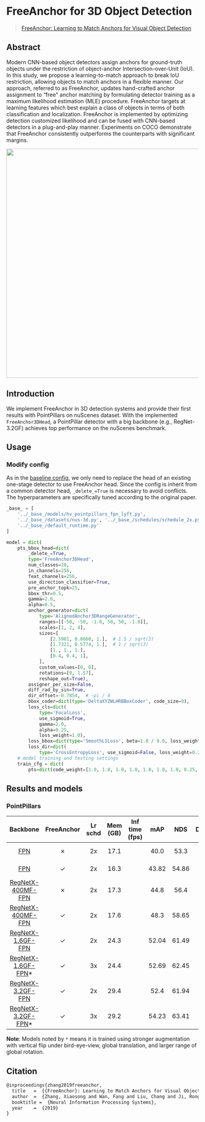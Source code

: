 # FreeAnchor for 3D Object Detection

> [FreeAnchor: Learning to Match Anchors for Visual Object Detection](https://arxiv.org/abs/1909.02466)

<!-- [ALGORITHM] -->

## Abstract

Modern CNN-based object detectors assign anchors for ground-truth objects under the restriction of object-anchor Intersection-over-Unit (IoU). In this study, we propose a learning-to-match approach to break IoU restriction, allowing objects to match anchors in a flexible manner. Our approach, referred to as FreeAnchor, updates hand-crafted anchor assignment to “free" anchor matching by formulating detector training as a maximum likelihood estimation (MLE) procedure. FreeAnchor targets at learning features which best explain a class of objects in terms of both classification and localization. FreeAnchor is implemented by optimizing detection customized likelihood and can be fused with CNN-based detectors in a plug-and-play manner. Experiments on COCO demonstrate that FreeAnchor consistently outperforms the counterparts with significant margins.

<div align=center>
<img src="https://user-images.githubusercontent.com/36950400/143866685-e3ac08bb-cd0c-4ada-ba8a-18e03cccdd0f.png" width="600"/>
</div>

## Introduction

We implement FreeAnchor in 3D detection systems and provide their first results with PointPillars on nuScenes dataset.
With the implemented `FreeAnchor3DHead`, a PointPillar detector with a big backbone (e.g., RegNet-3.2GF) achieves top performance
on the nuScenes benchmark.

## Usage

### Modify config

As in the [baseline config](pointpillars_hv_fpn_head-free-anchor_sbn-all_8xb4-2x_nus-3d.py), we only need to replace the head of an existing one-stage detector to use FreeAnchor head.
Since the config is inherit from a common detector head, `_delete_=True` is necessary to avoid conflicts.
The hyperparameters are specifically tuned according to the original paper.

```python
_base_ = [
    '../_base_/models/hv_pointpillars_fpn_lyft.py',
    '../_base_/datasets/nus-3d.py', '../_base_/schedules/schedule_2x.py',
    '../_base_/default_runtime.py'
]

model = dict(
    pts_bbox_head=dict(
        _delete_=True,
        type='FreeAnchor3DHead',
        num_classes=10,
        in_channels=256,
        feat_channels=256,
        use_direction_classifier=True,
        pre_anchor_topk=25,
        bbox_thr=0.5,
        gamma=2.0,
        alpha=0.5,
        anchor_generator=dict(
            type='AlignedAnchor3DRangeGenerator',
            ranges=[[-50, -50, -1.8, 50, 50, -1.8]],
            scales=[1, 2, 4],
            sizes=[
                [2.5981, 0.8660, 1.],  # 1.5 / sqrt(3)
                [1.7321, 0.5774, 1.],  # 1 / sqrt(3)
                [1., 1., 1.],
                [0.4, 0.4, 1],
            ],
            custom_values=[0, 0],
            rotations=[0, 1.57],
            reshape_out=True),
        assigner_per_size=False,
        diff_rad_by_sin=True,
        dir_offset=-0.7854,  # -pi / 4
        bbox_coder=dict(type='DeltaXYZWLHRBBoxCoder', code_size=9),
        loss_cls=dict(
            type='FocalLoss',
            use_sigmoid=True,
            gamma=2.0,
            alpha=0.25,
            loss_weight=1.0),
        loss_bbox=dict(type='SmoothL1Loss', beta=1.0 / 9.0, loss_weight=0.8),
        loss_dir=dict(
            type='CrossEntropyLoss', use_sigmoid=False, loss_weight=0.2)),
    # model training and testing settings
    train_cfg = dict(
        pts=dict(code_weight=[1.0, 1.0, 1.0, 1.0, 1.0, 1.0, 1.0, 0.25, 0.25])))
```

## Results and models

### PointPillars

|                                                    Backbone                                                     | FreeAnchor | Lr schd | Mem (GB) | Inf time (fps) |  mAP  |  NDS  |                                                                                                                                                                                                                                                                    Download                                                                                                                                                                                                                                                                    |
| :-------------------------------------------------------------------------------------------------------------: | :--------: | :-----: | :------: | :------------: | :---: | :---: | :--------------------------------------------------------------------------------------------------------------------------------------------------------------------------------------------------------------------------------------------------------------------------------------------------------------------------------------------------------------------------------------------------------------------------------------------------------------------------------------------------------------------------------------------: |
|                      [FPN](../pointpillars/pointpillars_hv_fpn_sbn-all_8xb4-2x_nus-3d.py)                       |     ✗      |   2x    |   17.1   |                | 40.0  | 53.3  |                                                                        [model](https://download.openmmlab.com/mmdetection3d/v0.1.0_models/pointpillars/hv_pointpillars_fpn_sbn-all_4x8_2x_nus-3d/hv_pointpillars_fpn_sbn-all_4x8_2x_nus-3d_20200620_230405-2fa62f3d.pth) \| [log](https://download.openmmlab.com/mmdetection3d/v0.1.0_models/pointpillars/hv_pointpillars_fpn_sbn-all_4x8_2x_nus-3d/hv_pointpillars_fpn_sbn-all_4x8_2x_nus-3d_20200620_230405.log.json)                                                                        |
|                     [FPN](./pointpillars_hv_fpn_head-free-anchor_sbn-all_8xb4-2x_nus-3d.py)                     |     ✓      |   2x    |   16.3   |                | 43.82 | 54.86 |                                                 [model](https://download.openmmlab.com/mmdetection3d/v1.0.0_models/free_anchor/hv_pointpillars_fpn_sbn-all_free-anchor_4x8_2x_nus-3d/hv_pointpillars_fpn_sbn-all_free-anchor_4x8_2x_nus-3d_20210816_163441-ae0897e7.pth) \| [log](https://download.openmmlab.com/mmdetection3d/v1.0.0_models/free_anchor/hv_pointpillars_fpn_sbn-all_free-anchor_4x8_2x_nus-3d/hv_pointpillars_fpn_sbn-all_free-anchor_4x8_2x_nus-3d_20210816_163441.log.json)                                                 |
|            [RegNetX-400MF-FPN](../regnet/pointpillars_hv_regnet-400mf_fpn_sbn-all_8xb4-2x_nus-3d.py)            |     ✗      |   2x    |   17.3   |                | 44.8  | 56.4  |                                                    [model](https://download.openmmlab.com/mmdetection3d/v0.1.0_models/regnet/hv_pointpillars_regnet-400mf_fpn_sbn-all_4x8_2x_nus-3d/hv_pointpillars_regnet-400mf_fpn_sbn-all_4x8_2x_nus-3d_20200620_230239-c694dce7.pth) \| [log](https://download.openmmlab.com/mmdetection3d/v0.1.0_models/regnet/hv_pointpillars_regnet-400mf_fpn_sbn-all_4x8_2x_nus-3d/hv_pointpillars_regnet-400mf_fpn_sbn-all_4x8_2x_nus-3d_20200620_230239.log.json)                                                    |
|       [RegNetX-400MF-FPN](./pointpillars_hv_regnet-400mf_fpn_head-free-anchor_sbn-all_8xb4-2x_nus-3d.py)        |     ✓      |   2x    |   17.6   |                | 48.3  | 58.65 |                       [model](https://download.openmmlab.com/mmdetection3d/v1.0.0_models/free_anchor/hv_pointpillars_regnet-400mf_fpn_sbn-all_free-anchor_4x8_2x_nus-3d/hv_pointpillars_regnet-400mf_fpn_sbn-all_free-anchor_4x8_2x_nus-3d_20210827_213939-a2dd3fff.pth) \| [log](https://download.openmmlab.com/mmdetection3d/v1.0.0_models/free_anchor/hv_pointpillars_regnet-400mf_fpn_sbn-all_free-anchor_4x8_2x_nus-3d/hv_pointpillars_regnet-400mf_fpn_sbn-all_free-anchor_4x8_2x_nus-3d_20210827_213939.log.json)                       |
|       [RegNetX-1.6GF-FPN](./pointpillars_hv_regnet-1.6gf_fpn_head-free-anchor_sbn-all_8xb4-2x_nus-3d.py)        |     ✓      |   2x    |   24.3   |                | 52.04 | 61.49 |                       [model](https://download.openmmlab.com/mmdetection3d/v1.0.0_models/free_anchor/hv_pointpillars_regnet-1.6gf_fpn_sbn-all_free-anchor_4x8_2x_nus-3d/hv_pointpillars_regnet-1.6gf_fpn_sbn-all_free-anchor_4x8_2x_nus-3d_20210828_025608-bfbd506e.pth) \| [log](https://download.openmmlab.com/mmdetection3d/v1.0.0_models/free_anchor/hv_pointpillars_regnet-1.6gf_fpn_sbn-all_free-anchor_4x8_2x_nus-3d/hv_pointpillars_regnet-1.6gf_fpn_sbn-all_free-anchor_4x8_2x_nus-3d_20210828_025608.log.json)                       |
| [RegNetX-1.6GF-FPN](./pointpillars_hv_regnet-1.6gf_fpn_head-free-anchor_sbn-all_8xb4-strong-aug-3x_nus-3d.py)\* |     ✓      |   3x    |   24.4   |                | 52.69 | 62.45 | [model](https://download.openmmlab.com/mmdetection3d/v1.0.0_models/free_anchor/hv_pointpillars_regnet-1.6gf_fpn_sbn-all_free-anchor_strong-aug_4x8_3x_nus-3d/hv_pointpillars_regnet-1.6gf_fpn_sbn-all_free-anchor_strong-aug_4x8_3x_nus-3d_20210827_184909-14d2dbd1.pth) \| [log](https://download.openmmlab.com/mmdetection3d/v1.0.0_models/free_anchor/hv_pointpillars_regnet-1.6gf_fpn_sbn-all_free-anchor_strong-aug_4x8_3x_nus-3d/hv_pointpillars_regnet-1.6gf_fpn_sbn-all_free-anchor_strong-aug_4x8_3x_nus-3d_20210827_184909.log.json) |
|       [RegNetX-3.2GF-FPN](./pointpillars_hv_regnet-3.2gf_fpn_head-free-anchor_sbn-all_8xb4-2x_nus-3d.py)        |     ✓      |   2x    |   29.4   |                | 52.4  | 61.94 |                       [model](https://download.openmmlab.com/mmdetection3d/v1.0.0_models/free_anchor/hv_pointpillars_regnet-3.2gf_fpn_sbn-all_free-anchor_4x8_2x_nus-3d/hv_pointpillars_regnet-3.2gf_fpn_sbn-all_free-anchor_4x8_2x_nus-3d_20210827_181237-e385c35a.pth) \| [log](https://download.openmmlab.com/mmdetection3d/v1.0.0_models/free_anchor/hv_pointpillars_regnet-3.2gf_fpn_sbn-all_free-anchor_4x8_2x_nus-3d/hv_pointpillars_regnet-3.2gf_fpn_sbn-all_free-anchor_4x8_2x_nus-3d_20210827_181237.log.json)                       |
| [RegNetX-3.2GF-FPN](./pointpillars_hv_regnet-3.2gf_fpn_head-free-anchor_sbn-all_8xb4-strong-aug-3x_nus-3d.py)\* |     ✓      |   3x    |   29.2   |                | 54.23 | 63.41 | [model](https://download.openmmlab.com/mmdetection3d/v1.0.0_models/free_anchor/hv_pointpillars_regnet-3.2gf_fpn_sbn-all_free-anchor_strong-aug_4x8_3x_nus-3d/hv_pointpillars_regnet-3.2gf_fpn_sbn-all_free-anchor_strong-aug_4x8_3x_nus-3d_20210828_030816-06708918.pth) \| [log](https://download.openmmlab.com/mmdetection3d/v1.0.0_models/free_anchor/hv_pointpillars_regnet-3.2gf_fpn_sbn-all_free-anchor_strong-aug_4x8_3x_nus-3d/hv_pointpillars_regnet-3.2gf_fpn_sbn-all_free-anchor_strong-aug_4x8_3x_nus-3d_20210828_030816.log.json) |

**Note**: Models noted by `*` means it is trained using stronger augmentation with vertical flip under bird-eye-view, global translation, and larger range of global rotation.

## Citation

```latex
@inproceedings{zhang2019freeanchor,
  title   =  {{FreeAnchor}: Learning to Match Anchors for Visual Object Detection},
  author  =  {Zhang, Xiaosong and Wan, Fang and Liu, Chang and Ji, Rongrong and Ye, Qixiang},
  booktitle =  {Neural Information Processing Systems},
  year    =  {2019}
}
```
